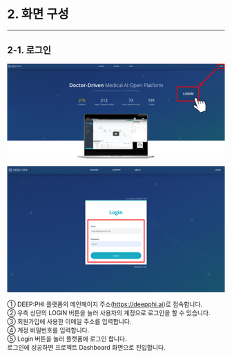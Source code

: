 # 2. 화면 구성

***

## 2-1. 로그인

![](manual_2-1_1.png)

![](manual_2-1_2.png)

① DEEP:PHI 플랫폼의 메인페이지 주소(https://deepphi.ai)로 접속합니다.  
② 우측 상단의 LOGIN 버튼을 눌러 사용자의 계정으로 로그인을 할 수 있습니다.  
③ 회원가입에 사용한 이메일 주소를 입력합니다.  
④ 계정 비밀번호를 입력합니다.  
⑤ Login 버튼을 눌러 플랫폼에 로그인 합니다.  
로그인에 성공하면 프로젝트 Dashboard 화면으로 진입합니다.